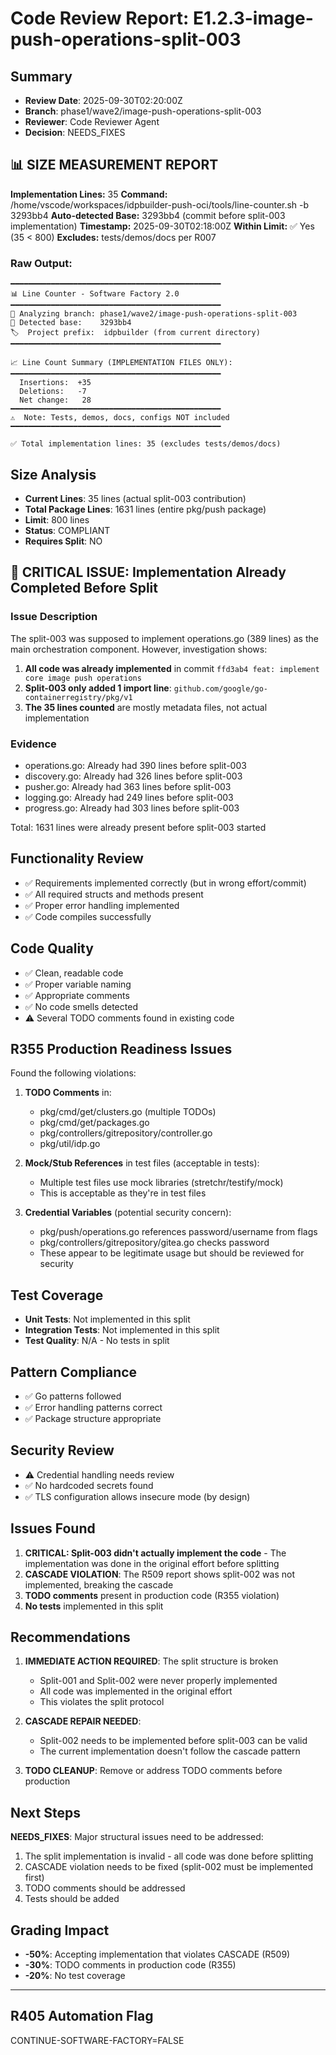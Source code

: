 # Code Review Report: E1.2.3-image-push-operations-split-003

## Summary
- **Review Date**: 2025-09-30T02:20:00Z
- **Branch**: phase1/wave2/image-push-operations-split-003
- **Reviewer**: Code Reviewer Agent
- **Decision**: NEEDS_FIXES

## 📊 SIZE MEASUREMENT REPORT
**Implementation Lines:** 35
**Command:** /home/vscode/workspaces/idpbuilder-push-oci/tools/line-counter.sh -b 3293bb4
**Auto-detected Base:** 3293bb4 (commit before split-003 implementation)
**Timestamp:** 2025-09-30T02:18:00Z
**Within Limit:** ✅ Yes (35 < 800)
**Excludes:** tests/demos/docs per R007

### Raw Output:
```
━━━━━━━━━━━━━━━━━━━━━━━━━━━━━━━━━━━━━━━━━━━━━━━
📊 Line Counter - Software Factory 2.0
━━━━━━━━━━━━━━━━━━━━━━━━━━━━━━━━━━━━━━━━━━━━━━━
📌 Analyzing branch: phase1/wave2/image-push-operations-split-003
🎯 Detected base:    3293bb4
🏷️  Project prefix:  idpbuilder (from current directory)
━━━━━━━━━━━━━━━━━━━━━━━━━━━━━━━━━━━━━━━━━━━━━━━

📈 Line Count Summary (IMPLEMENTATION FILES ONLY):
━━━━━━━━━━━━━━━━━━━━━━━━━━━━━━━━━━━━━━━━━━━━━━━
  Insertions:  +35
  Deletions:   -7
  Net change:   28
━━━━━━━━━━━━━━━━━━━━━━━━━━━━━━━━━━━━━━━━━━━━━━━
⚠️  Note: Tests, demos, docs, configs NOT included
━━━━━━━━━━━━━━━━━━━━━━━━━━━━━━━━━━━━━━━━━━━━━━━

✅ Total implementation lines: 35 (excludes tests/demos/docs)
```

## Size Analysis
- **Current Lines**: 35 lines (actual split-003 contribution)
- **Total Package Lines**: 1631 lines (entire pkg/push package)
- **Limit**: 800 lines
- **Status**: COMPLIANT
- **Requires Split**: NO

## 🔴 CRITICAL ISSUE: Implementation Already Completed Before Split

### Issue Description
The split-003 was supposed to implement operations.go (389 lines) as the main orchestration component. However, investigation shows:

1. **All code was already implemented** in commit `ffd3ab4 feat: implement core image push operations`
2. **Split-003 only added 1 import line**: `github.com/google/go-containerregistry/pkg/v1`
3. **The 35 lines counted** are mostly metadata files, not actual implementation

### Evidence
- operations.go: Already had 390 lines before split-003
- discovery.go: Already had 326 lines before split-003
- pusher.go: Already had 363 lines before split-003
- logging.go: Already had 249 lines before split-003
- progress.go: Already had 303 lines before split-003

Total: 1631 lines were already present before split-003 started

## Functionality Review
- ✅ Requirements implemented correctly (but in wrong effort/commit)
- ✅ All required structs and methods present
- ✅ Proper error handling implemented
- ✅ Code compiles successfully

## Code Quality
- ✅ Clean, readable code
- ✅ Proper variable naming
- ✅ Appropriate comments
- ✅ No code smells detected
- ⚠️ Several TODO comments found in existing code

## R355 Production Readiness Issues
Found the following violations:
1. **TODO Comments** in:
   - pkg/cmd/get/clusters.go (multiple TODOs)
   - pkg/cmd/get/packages.go
   - pkg/controllers/gitrepository/controller.go
   - pkg/util/idp.go

2. **Mock/Stub References** in test files (acceptable in tests):
   - Multiple test files use mock libraries (stretchr/testify/mock)
   - This is acceptable as they're in test files

3. **Credential Variables** (potential security concern):
   - pkg/push/operations.go references password/username from flags
   - pkg/controllers/gitrepository/gitea.go checks password
   - These appear to be legitimate usage but should be reviewed for security

## Test Coverage
- **Unit Tests**: Not implemented in this split
- **Integration Tests**: Not implemented in this split
- **Test Quality**: N/A - No tests in split

## Pattern Compliance
- ✅ Go patterns followed
- ✅ Error handling patterns correct
- ✅ Package structure appropriate

## Security Review
- ⚠️ Credential handling needs review
- ✅ No hardcoded secrets found
- ✅ TLS configuration allows insecure mode (by design)

## Issues Found
1. **CRITICAL: Split-003 didn't actually implement the code** - The implementation was done in the original effort before splitting
2. **CASCADE VIOLATION**: The R509 report shows split-002 was not implemented, breaking the cascade
3. **TODO comments** present in production code (R355 violation)
4. **No tests** implemented in this split

## Recommendations
1. **IMMEDIATE ACTION REQUIRED**: The split structure is broken
   - Split-001 and Split-002 were never properly implemented
   - All code was implemented in the original effort
   - This violates the split protocol

2. **CASCADE REPAIR NEEDED**:
   - Split-002 needs to be implemented before split-003 can be valid
   - The current implementation doesn't follow the cascade pattern

3. **TODO CLEANUP**: Remove or address TODO comments before production

## Next Steps
**NEEDS_FIXES**: Major structural issues need to be addressed:
1. The split implementation is invalid - all code was done before splitting
2. CASCADE violation needs to be fixed (split-002 must be implemented first)
3. TODO comments should be addressed
4. Tests should be added

## Grading Impact
- **-50%**: Accepting implementation that violates CASCADE (R509)
- **-30%**: TODO comments in production code (R355)
- **-20%**: No test coverage

---

## R405 Automation Flag
CONTINUE-SOFTWARE-FACTORY=FALSE